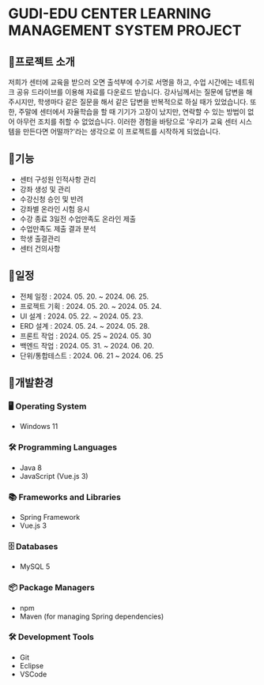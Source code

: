 # GUDI-EDU CENTER LEARNING MANAGEMENT SYSTEM PROJECT

## 📜프로젝트 소개

저희가 센터에 교육을 받으러 오면 출석부에 수기로 서명을 하고, 수업 시간에는 네트워크 공유 드라이브를 이용해 자료를 다운로드 받습니다. 강사님께서는 질문에 답변을 해주시지만, 학생마다 같은 질문을 해서 같은 답변을 반복적으로 하실 때가 있었습니다. 또한, 주말에 센터에서 자율학습을 할 때 기기가 고장이 났지만, 연락할 수 있는 방법이 없어 아무런 조치를 취할 수 없었습니다. 이러한 경험을 바탕으로 '우리가 교육 센터 시스템을 만든다면 어떨까?'라는 생각으로 이 프로젝트를 시작하게 되었습니다.

## 🌟기능

- 센터 구성원 인적사항 관리
- 강좌 생성 및 관리
- 수강신청 승인 및 반려
- 강좌별 온라인 시험 응시
- 수강 종료 3일전 수업만족도 온라인 제출
- 수업만족도 제출 결과 분석
- 학생 출결관리
- 센터 건의사항

## 📅일정

- 전체 일정 : 2024. 05. 20. ~ 2024. 06. 25.
- 프로젝트 기획 : 2024. 05. 20. ~ 2024. 05. 24.
- UI 설계 : 2024. 05. 22. ~ 2024. 05. 23.
- ERD 설계 : 2024. 05. 24. ~ 2024. 05. 28.
- 프론트 작업 : 2024. 05. 25 ~ 2024. 05. 30
- 백엔드 작업 : 2024. 05. 31. ~ 2024. 06. 20.
- 단위/통합테스트 : 2024. 06. 21 ~ 2024. 06. 25

## 🚀개발환경
### 🖥️ Operating System
- Windows 11
### 🛠️ Programming Languages
- Java 8
- JavaScript (Vue.js 3)
### 📚 Frameworks and Libraries
- Spring Framework
- Vue.js 3
### 🗄️ Databases
- MySQL 5
### 📦 Package Managers
- npm
- Maven (for managing Spring dependencies)
### 🛠️ Development Tools
- Git
- Eclipse
- VSCode
